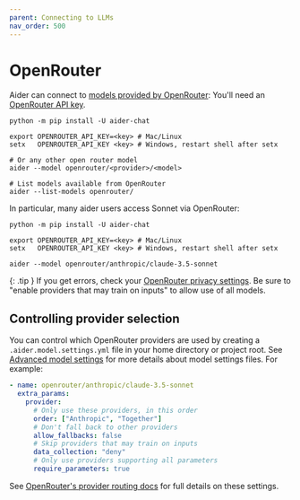 ```yaml
---
parent: Connecting to LLMs
nav_order: 500
---
```


# OpenRouter

Aider can connect to [models provided by OpenRouter](https://openrouter.ai/models?o=top-weekly):
You'll need an [OpenRouter API key](https://openrouter.ai/keys).

```
python -m pip install -U aider-chat

export OPENROUTER_API_KEY=<key> # Mac/Linux
setx   OPENROUTER_API_KEY <key> # Windows, restart shell after setx

# Or any other open router model
aider --model openrouter/<provider>/<model>

# List models available from OpenRouter
aider --list-models openrouter/
```

In particular, many aider users access Sonnet via OpenRouter:

```
python -m pip install -U aider-chat

export OPENROUTER_API_KEY=<key> # Mac/Linux
setx   OPENROUTER_API_KEY <key> # Windows, restart shell after setx

aider --model openrouter/anthropic/claude-3.5-sonnet
```


{: .tip }
If you get errors, check your
[OpenRouter privacy settings](https://openrouter.ai/settings/privacy).
Be sure to "enable providers that may train on inputs"
to allow use of all models.

## Controlling provider selection

You can control which OpenRouter providers are used by creating a `.aider.model.settings.yml` file in your home directory or project root. 
See [Advanced model settings](https://aider.chat/docs/config/adv-model-settings.html#model-settings)
for more details about model settings files. For example:

```yaml
- name: openrouter/anthropic/claude-3.5-sonnet
  extra_params:
    provider:
      # Only use these providers, in this order
      order: ["Anthropic", "Together"]
      # Don't fall back to other providers
      allow_fallbacks: false
      # Skip providers that may train on inputs
      data_collection: "deny"
      # Only use providers supporting all parameters
      require_parameters: true
```

See [OpenRouter's provider routing docs](https://openrouter.ai/docs/provider-routing) for full details on these settings.


